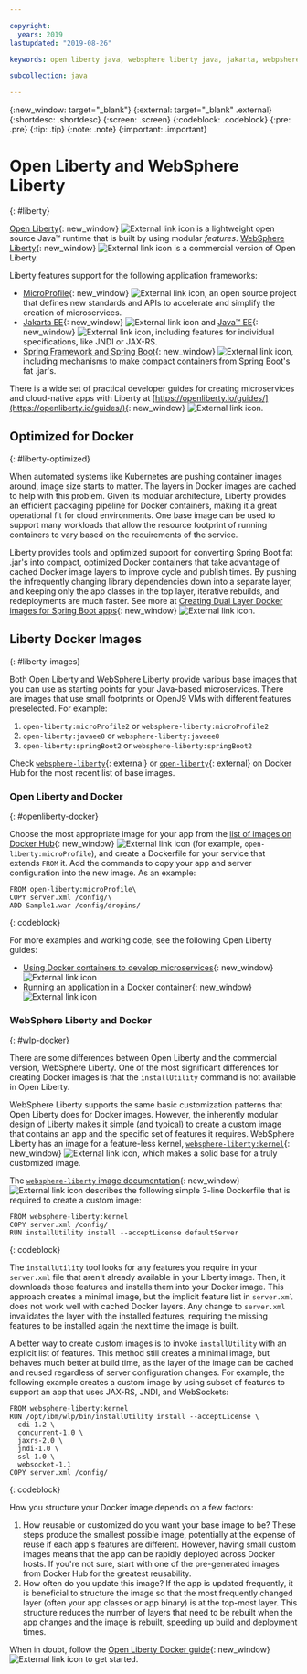 ```yaml
---

copyright:
  years: 2019
lastupdated: "2019-08-26"

keywords: open liberty java, websphere liberty java, jakarta, webpshere docker, liberty docker, liberty docker images, installutility, microprofile java, dual layer docker, develop microservices

subcollection: java

---
```


{:new_window: target="_blank"}
{:external: target="_blank" .external}
{:shortdesc: .shortdesc}
{:screen: .screen}
{:codeblock: .codeblock}
{:pre: .pre}
{:tip: .tip}
{:note: .note}
{:important: .important}

# Open Liberty and WebSphere Liberty
{: #liberty}

[Open Liberty](https://openliberty.io/){: new_window} ![External link icon](../icons/launch-glyph.svg "External link icon") is a lightweight open source Java&trade; runtime that is built by using modular *features*. [WebSphere Liberty](https://developer.ibm.com/wasdev/){: new_window} ![External link icon](../icons/launch-glyph.svg "External link icon") is a commercial version of Open Liberty. 

Liberty features support for the following application frameworks:

* [MicroProfile](https://microprofile.io/){: new_window} ![External link icon](../icons/launch-glyph.svg "External link icon"), an open source project that defines new standards and APIs to accelerate and simplify the creation of microservices.
* [Jakarta EE](https://jakarta.ee){: new_window} ![External link icon](../icons/launch-glyph.svg "External link icon") and [Java&trade; EE](https://www.oracle.com/technetwork/java/javaee/overview/index.html){: new_window} ![External link icon](../icons/launch-glyph.svg "External link icon"), including features for individual specifications, like JNDI or JAX-RS.
* [Spring Framework and Spring Boot](https://www.ibm.com/support/knowledgecenter/en/SSEQTP_liberty/com.ibm.websphere.wlp.doc/ae/twlp_dep_springboot.html){: new_window} ![External link icon](../icons/launch-glyph.svg "External link icon"), including mechanisms to make compact containers from Spring Boot's fat .jar's.

There is a wide set of practical developer guides for creating microservices and cloud-native apps with Liberty at [https://openliberty.io/guides/](https://openliberty.io/guides/){: new_window} ![External link icon](../icons/launch-glyph.svg "External link icon").

## Optimized for Docker
{: #liberty-optimized}

When automated systems like Kubernetes are pushing container images around, image size starts to matter. The layers in Docker images are cached to help with this problem. Given its modular architecture, Liberty provides an efficient packaging pipeline for Docker containers, making it a great operational fit for cloud environments. One base image can be used to support many workloads that allow the resource footprint of running containers to vary based on the requirements of the service.

Liberty provides tools and optimized support for converting Spring Boot fat .jar's into compact, optimized Docker containers that take advantage of cached Docker image layers to improve cycle and publish times. By pushing the infrequently changing library dependencies down into a separate layer, and keeping only the app classes in the top layer, iterative rebuilds, and redeployments are much faster. See more at [Creating Dual Layer Docker images for Spring Boot apps](https://openliberty.io/blog/2018/07/02/creating-dual-layer-docker-images-for-spring-boot-apps.html){: new_window} ![External link icon](../icons/launch-glyph.svg "External link icon").

## Liberty Docker Images
{: #liberty-images}

Both Open Liberty and WebSphere Liberty provide various base images that you can use as starting points for your Java-based microservices. There are images that use small footprints or OpenJ9 VMs with different features preselected. For example:

1. `open-liberty:microProfile2` or `websphere-liberty:microProfile2`
2. `open-liberty:javaee8` or `websphere-liberty:javaee8`
3. `open-liberty:springBoot2` or `websphere-liberty:springBoot2`

Check [`websphere-liberty`](https://hub.docker.com/_/websphere-liberty/){: external} or [`open-liberty`](https://hub.docker.com/_/open-liberty/){: external} on Docker Hub for the most recent list of base images.

### Open Liberty and Docker
{: #openliberty-docker}

Choose the most appropriate image for your app from the [list of images on Docker Hub](https://hub.docker.com/_/open-liberty/){: new_window} ![External link icon](../icons/launch-glyph.svg "External link icon") (for example, `open-liberty:microProfile`), and create a Dockerfile for your service that extends `FROM` it. Add the commands to copy your app and server configuration into the new image. As an example:

```docker
FROM open-liberty:microProfile\
COPY server.xml /config/\
ADD Sample1.war /config/dropins/
```
{: codeblock}

For more examples and working code, see the following Open Liberty guides:

* [Using Docker containers to develop microservices](https://openliberty.io/guides/docker.html){: new_window} ![External link icon](../icons/launch-glyph.svg "External link icon")
* [Running an application in a Docker container](https://openliberty.io/guides/getting-started.html#running-the-application-in-a-docker-container){: new_window} ![External link icon](../icons/launch-glyph.svg "External link icon")

### WebSphere Liberty and Docker
{: #wlp-docker}

There are some differences between Open Liberty and the commercial version, WebSphere Liberty. One of the most significant differences for creating Docker images is that the `installUtility` command is not available in Open Liberty.

WebSphere Liberty supports the same basic customization patterns that Open Liberty does for Docker images. However, the inherently modular design of Liberty makes it simple (and typical) to create a custom image that contains an app and the specific set of features it requires. WebSphere Liberty has an image for a feature-less kernel, [`websphere-liberty:kernel`](https://github.com/WASdev/ci.docker/blob/9d28dfba4d20596f89b393bc9e3ae8295feec469/ga/developer/kernel/Dockerfile){: new_window} ![External link icon](../icons/launch-glyph.svg "External link icon"), which makes a solid base for a truly customized image.

The [`websphere-liberty` image documentation](https://hub.docker.com/_/websphere-liberty/){: new_window} ![External link icon](../icons/launch-glyph.svg "External link icon") describes the following simple 3-line Dockerfile that is required to create a custom image:

```docker
FROM websphere-liberty:kernel
COPY server.xml /config/
RUN installUtility install --acceptLicense defaultServer
```
{: codeblock}

The `installUtility` tool looks for any features you require in your `server.xml` file that aren't already available in your Liberty image. Then, it downloads those features and installs them into your Docker image. This approach creates a minimal image, but the implicit feature list in `server.xml` does not work well with cached Docker layers. Any change to `server.xml` invalidates the layer with the installed features, requiring the missing features to be installed again the next time the image is built.

A better way to create custom images is to invoke `installUtility` with an explicit list of features. This method still creates a minimal image, but behaves much better at build time, as the layer of the image can be cached and reused regardless of server configuration changes. For example, the following example creates a custom image by using subset of features to support an app that uses JAX-RS, JNDI, and WebSockets:

```docker
FROM websphere-liberty:kernel
RUN /opt/ibm/wlp/bin/installUtility install --acceptLicense \
  cdi-1.2 \
  concurrent-1.0 \
  jaxrs-2.0 \
  jndi-1.0 \
  ssl-1.0 \
  websocket-1.1
COPY server.xml /config/
```
{: codeblock}

How you structure your Docker image depends on a few factors:

1. How reusable or customized do you want your base image to be?
    These steps produce the smallest possible image, potentially at the expense of reuse if each app's features are different. However, having small custom images means that the app can be rapidly deployed across Docker hosts. If you're not sure, start with one of the pre-generated images from Docker Hub for the greatest reusability.
2. How often do you update this image?
    If the app is updated frequently, it is beneficial to structure the image so that the most frequently changed layer (often your app classes or app binary) is at the top-most layer. This structure reduces the number of layers that need to be rebuilt when the app changes and the image is rebuilt, speeding up build and deployment times.

When in doubt, follow the [Open Liberty Docker guide](https://openliberty.io/guides/docker.html){: new_window} ![External link icon](../icons/launch-glyph.svg "External link icon") to get started.
